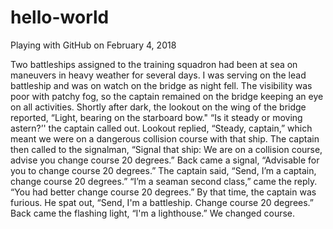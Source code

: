 # hello-world
Playing with GitHub on February 4, 2018

  Two battleships assigned to the training squadron had been at sea on maneuvers in heavy weather for several days. I was serving on the lead battleship and was on watch on the bridge as night fell. The visibility was poor with patchy fog, so the captain remained on the bridge keeping an eye on all activities. Shortly after dark, the lookout on the wing of the bridge reported, “Light, bearing on the starboard bow."
    “Is it steady or moving astern?’' the captain called out.
    Lookout replied, “Steady, captain,” which meant we were on a dangerous collision course with that ship.
    The captain then called to the signalman, “Signal that ship: We are on a collision course, advise you change course 20 degrees.”
    Back came a signal, “Advisable for you to change course 20 degrees.”
    The captain said, “Send, I’m a captain, change course 20 degrees.”
    “I’m a seaman second class,” came the reply. “You had better change course 20 degrees.”
    By that time, the captain was furious. He spat out, “Send, I'm a battleship. Change course 20 degrees.”
    Back came the flashing light, “I'm a lighthouse.”
    We changed course.
